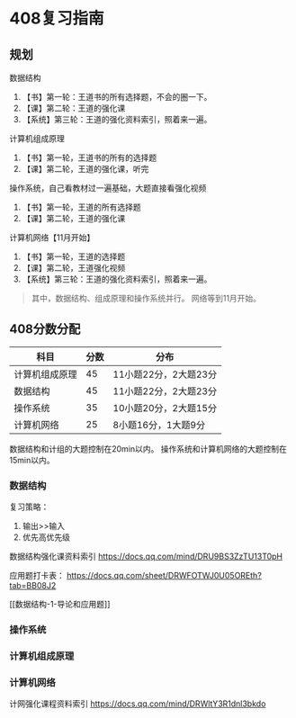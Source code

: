 # 408复习指南

## 规划

数据结构
1. 【书】第一轮：王道书的所有选择题，不会的圈一下。
2. 【课】第二轮：王道的强化课
3. 【系统】第三轮：王道的强化资料索引，照着来一遍。

计算机组成原理
1. 【书】第一轮，王道书的所有的选择题
2. 【课】第二轮，王道的强化课，听完

操作系统，自己看教材过一遍基础，大题直接看强化视频
1. 【书】第一轮，王道的所有选择题
2. 【课】第二轮，王道的强化课

计算机网络【11月开始】
1. 【书】第一轮，王道的选择题
2. 【课】第二轮，王道强化视频
3. 【系统】第三轮：王道的强化资料索引，照着来一遍。

> 其中，数据结构、组成原理和操作系统并行。
> 网络等到11月开始。

## 408分数分配

| 科目           | 分数 | 分布                  |
| -------------- | ---- | --------------------- |
| 计算机组成原理 | 45   | 11小题22分，2大题23分 |
| 数据结构       | 45   | 11小题22分，2大题23分 |
| 操作系统       | 35   | 10小题20分，2大题15分 |
| 计算机网络     | 25   | 8小题16分，1大题9分   |

数据结构和计组的大题控制在20min以内。
操作系统和计算机网络的大题控制在15min以内。

### 数据结构

复习策略：
1. 输出>>输入
2. 优先高优先级

数据结构强化课资料索引 https://docs.qq.com/mind/DRU9BS3ZzTU13T0pH

应用题打卡表： https://docs.qq.com/sheet/DRWFOTWJ0U05OREth?tab=BB08J2

[[数据结构-1-导论和应用题]]

### 操作系统


### 计算机组成原理


### 计算机网络

计网强化课程资料索引 https://docs.qq.com/mind/DRWltY3R1dnl3bkdo
